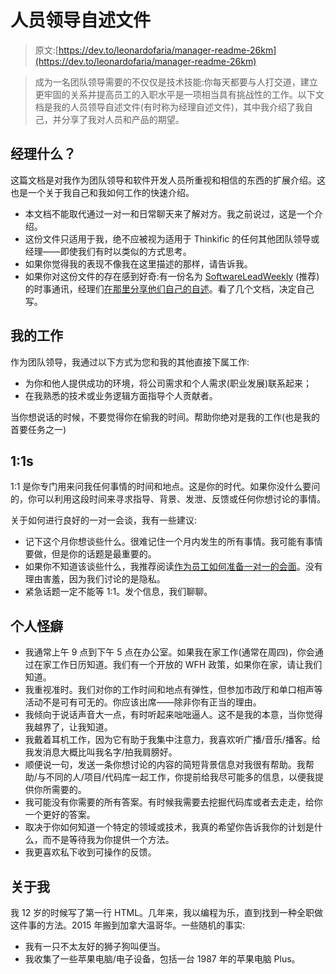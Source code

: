 # 人员领导自述文件

> 原文:[https://dev.to/leonardofaria/manager-readme-26km](https://dev.to/leonardofaria/manager-readme-26km)

> 成为一名团队领导需要的不仅仅是技术技能:你每天都要与人打交道，建立更牢固的关系并提高员工的入职水平是一项相当具有挑战性的工作。以下文档是我的人员领导自述文件(有时称为经理自述文件)，其中我介绍了我自己，并分享了我对人员和产品的期望。

## [](#manager-what)经理什么？

这篇文档是对我作为团队领导和软件开发人员所重视和相信的东西的扩展介绍。这也是一个关于我自己和我如何工作的快速介绍。

*   本文档不能取代通过一对一和日常聊天来了解对方。我之前说过，这是一个介绍。
*   这份文件只适用于我，绝不应被视为适用于 Thinkific 的任何其他团队领导或经理——即使我们有时以类似的方式思考。
*   如果你觉得我的表现不像我在这里描述的那样，请告诉我。
*   如果你对这份文件的存在感到好奇:有一份名为 [SoftwareLeadWeekly](http://softwareleadweekly.com/) (推荐)的时事通讯，经理们[在那里分享他们自己的自述](http://softwareleadweekly.com/issues/271)。看了几个文档，决定自己写。

## [](#my-job)我的工作

作为团队领导，我通过以下方式为您和我的其他直接下属工作:

*   为你和他人提供成功的环境，将公司需求和个人需求(职业发展)联系起来；
*   在我熟悉的技术或业务逻辑方面指导个人贡献者。

当你想说话的时候，不要觉得你在偷我的时间。帮助你绝对是我的工作(也是我的首要任务之一)

## [](#11s)1:1s

1:1 是你专门用来问我任何事情的时间和地点。这是你的时代。如果你没什么要问的，你可以利用这段时间来寻求指导、背景、发泄、反馈或任何你想讨论的事情。

关于如何进行良好的一对一会谈，我有一些建议:

*   记下这个月你想谈些什么。很难记住一个月内发生的所有事情。我可能有事情要做，但是你的话题是最重要的。
*   如果你不知道该谈些什么，我推荐阅读[作为员工如何准备一对一的会面](https://knowyourcompany.com/learn/guides/5-how-to-give-feedback/5-how-to-prepare-for-a-one-on-one-meeting-as-an-employee/)。没有理由害羞，因为我们讨论的是隐私。
*   紧急话题一定不能等 1:1。发个信息，我们聊聊。

## [](#personal-quirks)个人怪癖

*   我通常上午 9 点到下午 5 点在办公室。如果我在家工作(通常在周四)，你会通过在家工作日历知道。我们有一个开放的 WFH 政策，如果你在家，请让我们知道。
*   我重视准时。我们对你的工作时间和地点有弹性，但参加市政厅和单口相声等活动不是可有可无的。你应该出席——除非你有正当的理由。
*   我倾向于说话声音大一点，有时听起来咄咄逼人。这不是我的本意，当你觉得我越界了，让我知道。
*   我戴着耳机工作，因为它有助于我集中注意力，我喜欢听广播/音乐/播客。给我发消息大概比叫我名字/拍我肩膀好。
*   顺便说一句，发送一条你想讨论的内容的简短背景信息对我很有帮助。我帮助/与不同的人/项目/代码库一起工作，你提前给我尽可能多的信息，以便我提供你所需要的。
*   我可能没有你需要的所有答案。有时候我需要去挖掘代码库或者去走走，给你一个更好的答案。
*   取决于你如何知道一个特定的领域或技术，我真的希望你告诉我你的计划是什么，而不是等待我为你提供一个方法。
*   我更喜欢私下收到可操作的反馈。

## [](#about-me)关于我

我 12 岁的时候写了第一行 HTML。几年来，我以编程为乐，直到找到一种全职做这件事的方法。2015 年搬到加拿大温哥华。一些随机的事实:

*   我有一只不太友好的狮子狗叫便当。
*   我收集了一些苹果电脑/电子设备，包括一台 1987 年的苹果电脑 Plus。